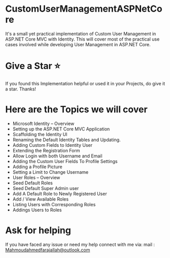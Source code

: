 # CustomUserManagementASPNetCore
It's a small yet practical implementation of Custom User Management in ASP.NET Core MVC with Identity.
This will cover most of the practical use cases involved while developing User Management in ASP.NET Core.
# Give a Star ⭐️
If you found this Implementation helpful or used it in your Projects, do give it a star. Thanks!

# Here are the Topics we will cover
* Microsoft Identity – Overview
* Setting up the ASP.NET Core MVC Application
* Scaffolding the Identity UI
* Renaming the Default Identity Tables and Updating.
* Adding Custom Fields to Identity User
* Extending the Registration Form
* Allow Login with both Username and Email
* Adding the Custom User Fields To Profile Settings
* Adding a Profile Picture
* Setting a Limit to Change Username
* User Roles – Overview
* Seed Default Roles
* Seed Default Super Admin user
* Add A Default Role to Newly Registered User
* Add / View Available Roles
* Listing Users with Corresponding Roles
* Addings Users to Roles

# Ask for helping
If you have faced any issue or need my help connect with me via: 
mail : Mahmoudahmedfarajallah@outlook.com
